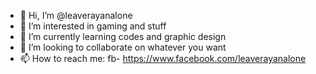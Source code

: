 - 👋 Hi, I’m @leaverayanalone
- 👀 I’m interested in gaming and stuff
- 🌱 I’m currently learning codes and graphic design
- 💞️ I’m looking to collaborate on whatever you want
- 📫 How to reach me: fb- https://www.facebook.com/leaverayanalone

<!---
leaverayanalone/leaverayanalone is a ✨ special ✨ repository because its `README.md` (this file) appears on your GitHub profile.
You can click the Preview link to take a look at your changes.
--->
